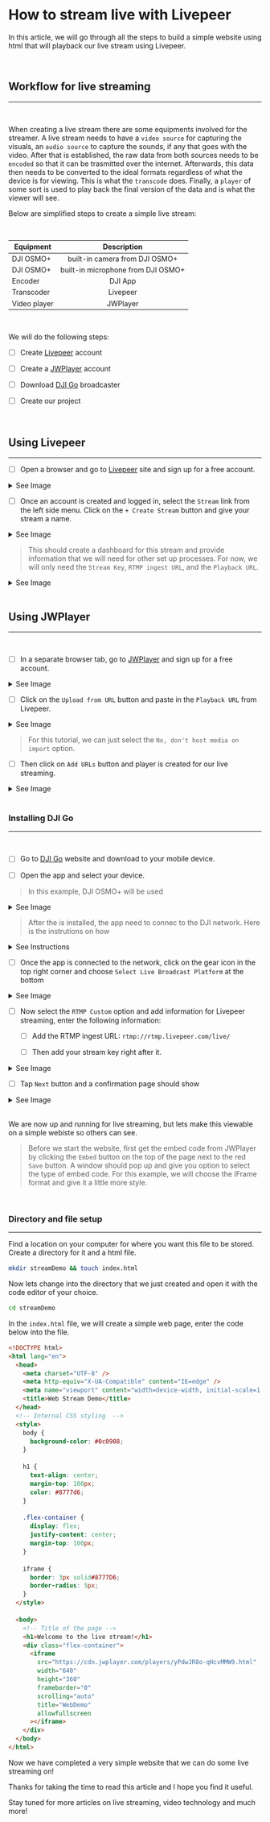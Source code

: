 # How to stream live with Livepeer

In this article, we will go through all the steps to build a simple website using html that will playback our live stream using Livepeer.

<br>

## Workflow for live streaming

---

<br>

When creating a live stream there are some equipments involved for the streamer. A live stream needs to have a `video source` for capturing the visuals, an `audio source` to capture the sounds, if any that goes with the video. After that is established, the raw data from both sources needs to be `encoded` so that it can be trasmitted over the internet. Afterwards, this data then needs to be converted to the ideal formats regardless of what the device is for viewing. This is what the `transcode` does. Finally, a `player` of some sort is used to play back the final version of the data and is what the viewer will see.

Below are simplified steps to create a simple live stream:

<br>

| Equipment        | Description           |
| ------------- |:-------------:|
| DJI OSMO+     | built-in camera from DJI OSMO+|
| DJI OSMO+     | built-in microphone from DJI OSMO+|
| Encoder  | DJI App|
| Transcoder | Livepeer|
| Video player  | JWPlayer|

<br>

We will do the following steps:

- [ ] Create [Livepeer](https://livepeer.com/) account

- [ ] Create a [JWPlayer](https://www.jwplayer.com/) account

- [ ] Download [DJI Go](https://www.dji.com/downloads/djiapp/dji-go-3) broadcaster

- [ ] Create our project

<br>

## Using Livepeer

---

- [ ] Open a browser and go to [Livepeer](https://livepeer.com/register) site and sign up for a free account.

<details><summary>See Image</summary>

![Livepeer Site](https://github.com/Shih-Yu/Articles/blob/9dc1d2957dfde7101ed59c26eb659d4d687548d3/Livepeer/assets/WebTutorial/Livepeer1.png)

![Livepeer Site](https://github.com/Shih-Yu/Articles/blob/9dc1d2957dfde7101ed59c26eb659d4d687548d3/Livepeer/assets/WebTutorial/Livepeer2.png)

</details>

- [ ] Once an account is created and logged in, select the `Stream` link from the left side menu. Click on the `+ Create Stream` button and give your stream a name.

<details><summary>See Image</summary>

![Livepeer Site](https://github.com/Shih-Yu/Articles/blob/9dc1d2957dfde7101ed59c26eb659d4d687548d3/Livepeer/assets/WebTutorial/Livepeer3.png)

![Livepeer Site](https://github.com/Shih-Yu/Articles/blob/9dc1d2957dfde7101ed59c26eb659d4d687548d3/Livepeer/assets/WebTutorial/Livepeer4.png)

![Livepeer Site](https://github.com/Shih-Yu/Articles/blob/9dc1d2957dfde7101ed59c26eb659d4d687548d3/Livepeer/assets/WebTutorial/Livepeer5.png)

</details>

> This should create a dashboard for this stream and provide information that we will need for other set up processes. For now, we will only need the `Stream Key`, `RTMP ingest URL`, and the `Playback URL`.

<details><summary>See Image</summary>

![Livepeer Site](https://github.com/Shih-Yu/Articles/blob/9dc1d2957dfde7101ed59c26eb659d4d687548d3/Livepeer/assets/WebTutorial/Livepeer6.png)

</details>

<br>

## Using JWPlayer

---

<br>

- [ ] In a separate browser tab, go to [JWPlayer](https://info.jwplayer.com/sign-up/) and sign up for a free account.

<details><summary>See Image</summary>

![JWPlayer Site](https://github.com/Shih-Yu/Articles/blob/9dc1d2957dfde7101ed59c26eb659d4d687548d3/Livepeer/assets/WebTutorial/JWPlayer1.png)

![JWPlayer Site](https://github.com/Shih-Yu/Articles/blob/9dc1d2957dfde7101ed59c26eb659d4d687548d3/Livepeer/assets/WebTutorial/JWPlayer2.png)

</details>

- [ ] Click on the `Upload from URL` button and paste in the `Playback URL` from Livepeer.

<details><summary>See Image</summary>

![JWPlayer Site](https://github.com/Shih-Yu/Articles/blob/9dc1d2957dfde7101ed59c26eb659d4d687548d3/Livepeer/assets/WebTutorial/JWPlayer3.png)

![JWPlayer Site](https://github.com/Shih-Yu/Articles/blob/9dc1d2957dfde7101ed59c26eb659d4d687548d3/Livepeer/assets/WebTutorial/JWPlayer4.png)

</details>

> For this tutorial, we can just select the `No, don't host media on import` option.

- [ ] Then click on `Add URLs` button and player is created for our live streaming.

<details><summary>See Image</summary>

![JWPlayer Site](https://github.com/Shih-Yu/Articles/blob/9dc1d2957dfde7101ed59c26eb659d4d687548d3/Livepeer/assets/WebTutorial/JWPlayer5.png)

</details>

<br>

### Installing DJI Go

---

<br>

- [ ] Go to [DJI Go](https://www.dji.com/downloads/djiapp/dji-go-3) website and download to your mobile device.

- [ ] Open the app and select your device. 

>In this example, DJI OSMO+ will be used

<details><summary>See Image</summary>

![DJI Go Site](https://github.com/Shih-Yu/Articles/blob/main/Livepeer/assets/GimbalTutorial/DJI1.PNG)

</details>

>After the is installed, the app need to connec to the DJI network. Here is the instrutions on how

<details><summary>See Instructions</summary>

```Power on the Osmo.
On your mobile device, connect to the ‘OSMO_XXXXXX’ Wi-Fi network.
Enter the password: 12341234, then launch the DJI GO App on your mobile device.
Find OSMO in the App and enter Camera View.
```
</details>

- [ ] Once the app is connected to the network, click on the gear icon in the top right corner and choose `Select Live Broadcast Platform` at the bottom

<details><summary>See Image</summary>

![DJI Go Site](https://github.com/Shih-Yu/Articles/blob/main/Livepeer/assets/GimbalTutorial/DJI2.PNG)

![DJI Go Site](https://github.com/Shih-Yu/Articles/blob/main/Livepeer/assets/GimbalTutorial/DJI3.PNG)

</details>

- [ ] Now select the `RTMP Custom` option and add information for Livepeer streaming, enter the following information:

  - [ ] Add the RTMP ingest URL:
  `rtmp://rtmp.livepeer.com/live/`

  - [ ] Then add your stream key right after it.

<details><summary>See Image</summary>

![DJI Go Site](https://github.com/Shih-Yu/Articles/blob/main/Livepeer/assets/GimbalTutorial/DJI4.PNG)

![DJI Go Site](https://github.com/Shih-Yu/Articles/blob/a17c3d0bf687ff608d343da5a6775f976ed05b38/Livepeer/assets/GimbalTutorial/DJI5.PNG)

</details>

- [ ] Tap `Next` button and a confirmation page should show

<details><summary>See Image</summary>

![DJI Go Site](https://github.com/Shih-Yu/Articles/blob/main/Livepeer/assets/GimbalTutorial/DJI6.PNG)

</details>

<br>

  We are now up and running for live streaming, but lets make this viewable on a simple webiste so others can see.

  > Before we start the website, first get the embed code from JWPlayer by clicking the `Embed` button on the top of the page next to the red `Save` button. A window should pop up and give you option to select the type of embed code. For this example, we will choose the IFrame format and give it a little more style.

<br>

### Directory and file setup

---

Find a location on your computer for where you want this file to be stored. Create a directory for it and a html file.

```sh
mkdir streamDemo && touch index.html
```

Now lets change into the directory that we just created and open it with the code editor of your choice.

```sh
cd streamDemo
```

In the `index.html` file, we will create a simple web page, enter the code below into the file.

```html
<!DOCTYPE html>
<html lang="en">
  <head>
    <meta charset="UTF-8" />
    <meta http-equiv="X-UA-Compatible" content="IE=edge" />
    <meta name="viewport" content="width=device-width, initial-scale=1.0" />
    <title>Web Stream Demo</title>
  </head>
  <!-- Internal CSS styling  -->
  <style>
    body {
      background-color: #0c0908;
    }

    h1 {
      text-align: center;
      margin-top: 100px;
      color: #8777d6;
    }

    .flex-container {
      display: flex;
      justify-content: center;
      margin-top: 100px;
    }

    iframe {
      border: 3px solid#8777D6;
      border-radius: 5px;
    }
  </style>

  <body>
    <!-- Title of the page -->
    <h1>Welcome to the live stream!</h1>
    <div class="flex-container">
      <iframe
        src="https://cdn.jwplayer.com/players/yPdwJR8o-qHcvMMW9.html"
        width="640"
        height="360"
        frameborder="0"
        scrolling="auto"
        title="WebDemo"
        allowfullscreen
      ></iframe>
    </div>
  </body>
</html>
```

Now we have completed a very simple website that we can do some live streaming on!

Thanks for taking the time to read this article and I hope you find it useful.

Stay tuned for more articles on live streaming, video technology and much more!
